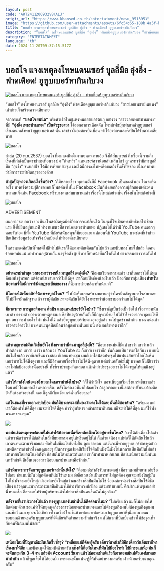 ```yaml
---
layout: post
code: "ART2411200932V8KALJ"
origin_url: "https://www.khaosod.co.th/entertainment/news_9513953"
image: "https://github.com/user-attachments/assets/6fc54c65-188b-4a5f-bf92-60c33eaa35f7"
title: "บอสโจ แจงเหตุลงโทษแดนเซอร์ บูลลี่มือ อุ๋งอิ๋ง - ฟาดเดือด! ยูทูบเบอร์หากินกับวง"
description: "“บอสโจ” ลงโทษแดนเซอร์ บูลลี่มือ “อุ๋งอิ๋ง” ฟาดเดือดยูทูบเบอร์หากินกับวง “สาวน้อยเพชรบ้านแพง” เล่าข่าวเท็จสร้างความเสียหาย"
category: "ENTERTAINMENT"
language: "th"
date: 2024-11-20T09:37:15.517Z
---
```


# บอสโจ แจงเหตุลงโทษแดนเซอร์ บูลลี่มือ อุ๋งอิ๋ง - ฟาดเดือด! ยูทูบเบอร์หากินกับวง

[![บอสโจ แจงเหตุลงโทษแดนเซอร์ บูลลี่มือ อุ๋งอิ๋ง - ฟาดเดือด! ยูทูบเบอร์หากินกับวง](https://www.khaosod.co.th/wpapp/uploads/2024/11/bossjo201167-2-1.jpg "บอสโจ แจงเหตุลงโทษแดนเซอร์ บูลลี่มือ อุ๋งอิ๋ง - ฟาดเดือด! ยูทูบเบอร์หากินกับวง")](https://www.khaosod.co.th/wpapp/uploads/2024/11/bossjo201167-2-1.jpg)

“บอสโจ” ลงโทษแดนเซอร์ บูลลี่มือ “อุ๋งอิ๋ง” ฟาดเดือดยูทูบเบอร์หากินกับวง “สาวน้อยเพชรบ้านแพง” เล่าข่าวเท็จสร้างความเสียหาย

จากกรณีที่ **“บอสโจ ยมนิล”** หรือหัวเรือใหญ่แห่งหมอลำเบอร์ต้นๆ อย่างวง “สาวน้อยเพชรบ้านแพง” ที่มี **“อุ๋งอิ๋ง เพชรบ้านแพง” เป็นตัวชูของวง** ได้ออกอาการเดือดจัด โพสต์เฟซบุ๊กฟาดเหล่ายูทูบเบอร์เรียงคน หลังพบว่ายูทูบเบอร์เหล่านั้น เล่าข่าวถึงองค์กรบิดเบือน ทำให้องค์กรและศิลปินได้รับความเสียหาย

![บอสโจ](https://www.khaosod.co.th/wpapp/uploads/2024/11/bossjo201167-7.jpg)

ล่าสุด (20 พ.ย.2567) บอสโจ ที่มากองฟิตติ้งภาพยนตร์ คายอ้อ จึงได้สัมภาษณ์ ถึงเรื่องนี้ รวมถึงเรื่องที่กำลังเป็นดราม่าสะเทือนวง ปม “ต้นหลิว” แดนเซอร์สาวน้อยลำเพลินโชว์ ถูกครหาว่ามีการบูลลี่มือ “อุ๋งอิ๋ง” จนบอสโจ ได้มีการเรียกประชุม และได้มีการลงโทษเด็ดขาดถึงขั้นสั่งปิดช่อง เนื่องจากพบว่ามีการกระทำผิดกฎของวงด้วย

**ล่าสุดปัญหาวงเกิดอะไรขึ้นบ้าง?** “ก็มีหลายเรื่อง ทุกคนมันก็มี Facebook เป็นของตัวเอง ใครจะคิดอะไร บางครั้งความรู้สึกของคนก็โพสต์ลงไปใน Facebook มันก็บ่งบอกถึงความรู้สึกของแต่ละคน บางคนเพิ่งเล่น Facebook หรือบางคนเล่นมานานแล้ว เรื่องนี้โพสต์อย่างนั้น เรื่องนั้นโพสต์อย่างนี้

![บอสโจ](https://www.khaosod.co.th/wpapp/uploads/2024/11/bossjo201167-3.png)

ADVERTISEMENT

ผมอยากจะบอกว่า บางทีนะโพสต์ผิดพูดผิดชีวิตอาจจะเปลี่ยนได้ ในยุคที่โซเชียลทรงอิทธิพลโซเชียลแรง ยิ่งไปยืนอยู่บนเวที ทำงานบนเวทีสาวน้อยเพชรบ้านแพง ปฏิเสธไม่ได้ว่ามี YouTube คนนอกๆคอยจับจ้อง มีทั้ง YouTube ที่เชียร์สนับสนุนก็มีเยอะแยะ แต่ตอนนี้มี YouTube บางช่องที่เล่าข่าวบิดเบือนข้อมูลข้อเท็จจริง บิดเบือนให้ทำองค์กรเสียหาย

ในส่วนของศิลปินที่โพสต์ไม่ดีทำไม่ดีเราก็ได้เอามาตักเตือนกันไปแล้ว และมีบทลงโทษไปแล้ว คือคนร้อยพ่อพันแม่ มาทำงานอยู่ด้วยกัน นาๆจิตตัง ผู้บริหารก็ทำหน้าที่แก้ไขกันไป ต่างกรรมต่างวาระกันไป

![บอสโจ](https://www.khaosod.co.th/wpapp/uploads/2024/11/bossjo201167-6.jpg)

**อย่างดราม่าล่าสุด วงสองมาว่าวงหนึ่ง มาบูลลี่น้องอุ๋งอิ๋ง?** “คือผมเรียกมาถามแล้ว เขาก็บอกว่าไม่ได้พูด คือผมไม่รู้หรอก แต่ต่อหน้าเขาบอกว่าไม่ได้พูด เราก็เลยปิดช่องน้องไปแล้ว ป้องกันการสุ่มเสี่ยง **สำหรับน้องคนนี้คือมีการทำผิดกฎระเบียบของวง** ก็คือการถ่ายหลังเวทีหน้าเวที”

**มีโอกาสได้เห็นคลิปที่น้องเขาบูลลี่ไหม?** “ไม่ได้เห็นเลยครับ ผมถามอยู่ว่าใครมีหลักฐานอะไรส่งมาเลย ก็ไม่มีใครมีหลักฐานแล้ว เราผู้ตัดสินเราจะตัดสินได้ยังไง เพราะว่าน้องเขาบอกว่าเขาไม่ได้พูด”

**มีมาตรการ การดูแลทีมงาน ศิลปิน และแดนซ์เซอร์ยังไงบ้าง?** “ซึ่งเราก็ดูเป็นข้อเป็นข้อไป เรื่องราวหนักเบาต่างกรรมต่างวาระตามเหตุตามผล ศิลปินอยู่ด้วยกันมันก็มีกฎระเบียบ ไม่ใช่ว่าใครอยากจะพูดอะไรก็พูด อยากจะทำอะไรก็ทำ มันไม่ได้ แล้วยิ่งยูทูบเบอร์จับตามองอยู่แล้ว จะไปพูดข่าวเล่าข่าว บางคนน่ะเล่าข่าวตรงก็ตรงไป บางคนน่ะพูดบิดเบือนข้อมูลอย่างนั้นอย่างนี้ ส่งผลเสียทางเราอีก”

![บอสโจ](https://www.khaosod.co.th/wpapp/uploads/2024/11/bossjo201167-2.png)

**แล้วเหตุการณ์มันเกิดขึ้นยังไง ถึงทราบว่ามีคนมาบูลลี่อุ๋งอิ๋ง?** “คือบางคนมันก็มีแต่ เขาว่า เขาว่า แล้วปากต่อปาก เขาว่า เขาว่า แล้วพวก YouTube อ่ะ ก็เขาว่า เขาว่าอีก มันก็เลยเป็นการเฮโลกันมา แบบนี้มันไม่ใช่แล้ว เราก็เลยขึ้นมาวงสอง ก็เลยมาประชุม ผมก็เลยไลฟ์สดประชุมให้แฟนคลับทั่วโลกได้เห็นเลยว่าเราไม่ได้นิ่งดูดาย และก็มีอีกหลายเรื่องที่เราไม่ได้นิ่งดูดาย แต่แฟนคลับอ่ะไม่รู้ บางคนก็ไปตีเขาว่าเราไม่ปกป้องอย่างนั้นอย่างนี้ ทั้งที่เราประชุมกันตลอด แล้วคำว่าประชุมอ่ะเราไม่ได้มาพูดให้คุณฟังอยู่แล้ว”

**แล้วให้กำลังใจน้องอุ๋งอิ๋งเวลาโดนดราม่ายังไงบ้าง?** “ก็ให้กำลังใจ ตอนเนี่ยลูกเริ่มแข็งแกร่งขึ้นมาแล้ว โดนหนักโดนเยอะโดนหลายเรื่อง หลังไมค์ลงเวทีมาก็ปลอบใจ ถ้าลูกเจออย่างนี้เราต้องปรับนะ ต้องคิดยังงั้นต้องทำอย่างนี้ ตอนนี้ลูกก็เริ่มแข็งแกร่งขึ้นเรื่อยๆละ”

**แต่ในขณะที่เราออกมาปกป้อง มันก็มีบางกระแสที่มองว่าแตะไม่ได้เลย มันก็มีสองด้าน?** “ครับผม แต่เราก็ต้องทำให้ดีที่สุด ผมจะทำให้ดีที่สุด คำว่าผู้บริหาร หลักธรรมาภิบาลผมก็จะทำให้ดีที่สุด ผมก็ใช้ทั้งพระเดชพระคุณ”

![](https://www.khaosod.co.th/wpapp/uploads/2024/11/bossjo201167-1.png)

**พอมันเกิดเหตุการณ์แบบนี้มันทำให้น้องคนนั้นที่เราตักเตือนไปอยู่ยากขึ้นไหม?** “เราได้ตักเตือนไปแล้ว แล้วเราคิดว่าเราได้ตัดสินในสิ่งที่เหมาะสม อยู่ได้หรืออยู่ไม่ได้ ก็แล้วแต่น้อง แต่พ่อก็ได้ตัดสินไปแล้ว เอาตรงๆนะตามจริงเลยอ่ะ ศิลปินไม่มีอะไรกันทั้งสิ้น ลูกแต่ละคน แต่มันจะมีพวกยูทูบเบอร์ชอบพูดข่าว เสพติดการเล่าข่าวให้คนดูเยอะๆ เป็นการพูดเสียดสีเชียร์ให้ศิลปินฝั่งนั้นฝั่งโน้นกลายเป็นศิลปินไม่กล้าเข้าหากันโดยอัตโนมัติทั้งที่ ศิลปินไม่ได้ทะเลาะกันเลย เขาก็มาทำมาหากินกัน ศิลปินเนี่ยความสัมพันธ์เขารักกันดี ดีเอ็นเอของสาวน้อยเพชรบ้านแพงคือรักกัน”

**แล้วมีมาตรการจัดการยูทูบเบอร์เหล่านั้นยังไง?** “คือผมอ่ะกำลังจับตามองอยู่ เมื่อวานผมก็พยาม เอ่ยชื่อไปเลย ทำแบบนี้มันไม่ถูกต้องมันไม่ใช่นะ ผมเอ่ยชื่อเลย มันเป็นการทำไม่ถูกต้อง คุณจะมายิ่งใหญ่มันไม่ใช่ มันจะมายิ่งใหญ่กว่าองค์กรยิ่งใหญ่กว่าคนสร้างศิลปินมันไม่ใช่ คือองค์กรน่ะสร้างศิลปินให้มีชื่อเสียง แล้วคุณน่ะมาเกาะกระแสศิลปินมาใช้คำว่ารักหวงปกป้อง แล้วมาทำแบบนี้ คือฝากแฟนๆเลยอย่าพึ่งหลงเชื่อ คือจะมาให้ร้ายผู้บริหารแล้วไปต่อว่าศิลปินคนอื่นมันไม่ถูกต้อง”

**หลังจากที่เราประกาศไปแล้ว ทางยูทูบเบอร์เหล่านั้นได้ติดต่อมาไหม?** “ไม่ครับแล้ว ผมก็ไม่อยากให้ติดต่อมาด้วย ขอแค่ว่าให้หยุดพูดถึงวงสาวน้อยเพชรบ้านแพงและไม่ต้องพูดถึงผมไม่ต้องพูดถึงลูกผมและศิลปินผม คุณจะไปเชียร์วงไหนเชียร์ใครก็แล้วแต่เลย แต่แต่ถามว่ายูทูบเบอร์ดีๆมีมากมายผมขอบคุณด้วยนะครับ ยูทูบเบอร์ที่ดีดีเชียร์กันด้วยความรักกันจริง แต่ไอ้พวกที่บิดเบือนข่าวให้ข้อมูลเท็จกับคนฟังอ่ะผมไม่ชอบ”

![](https://www.khaosod.co.th/wpapp/uploads/2024/11/bossjo201167-4.png)

**เหนื่อยไหมที่ปัญหาเดิมมันเกิดขึ้นซ้ำๆ?** “**เหนื่อยแต่ก็ต้องสู้ครับ เดี๋ยววันหน้าก็มีอีก เดี๋ยววันอื่นเขาก็หาเรื่องมาให้อีก** และมีคนพูดให้ผมฟังด้วยครับ **แก๊งค์นี้คือวันไหนที่มันไม่มีอะไรทำ ไม่มีกระแสเนี่ย มันก็จะจับกลุ่มกัน 3-4 คน แล้วตั้ง Account ขึ้นมา แล้วไปคอมเม้นต์แล้วก็เอาคอมเม้นต์ตัวเองนี่แหละมาทำข่าว** แล้วก็พูดเพื่อให้ได้ยอดวิว เพราะฉะนั้นแฟนๆรู้ให้ทันอย่าหลงกลครับ ฝากด้วยครับขอบคุณครับ”